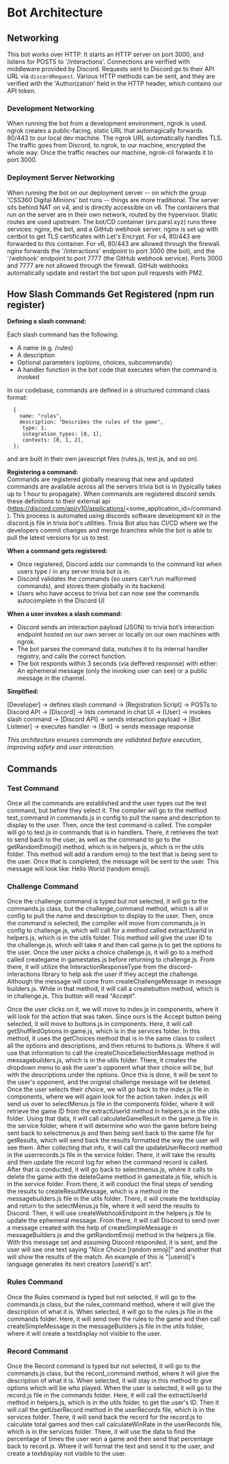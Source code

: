 # Bot Architecture

## Networking
This bot works over HTTP. It starts an HTTP server on port 3000, and listens for POSTS to '/interactions'. Connections are verified with middleware provided by Discord. Requests sent to Discord go to their API URL via `discordRequest`. Various HTTP methods can be sent, and they are verified with the 'Authorization' field in the HTTP header, which contains our API token.

### Development Networking

When running the bot from a development environment, ngrok is used. ngrok creates a public-facing, static URL that automagically forwards 80/443 to our local dev machine. The ngrok URL automatically handles TLS. The traffic goes from Discord, to ngrok, to our machine, encrypted the whole way. Once the traffic reaches our machine, ngrok-cli forwards it to port 3000.

### Deployment Server Networking

When running the bot on our deployment server -- on which the group 'CSS360 Digital Minions' bot runs -- things are more traditional. The server sits behind NAT on v4, and is directly accessible on v6. The containers that run on the server are in their own network, routed by the hypervisor. Static routes are used upstream. The bot/CD container (srv.parsl.xyz) runs three services: nginx, the bot, and a GitHub webhook server. nginx is set up with certbot to get TLS certificates with Let's Encrypt. For v4, 80/443 are forwarded to this container. For v6, 80/443 are allowed through the firewall. nginx forwards the '/interactions' endpoint to port 3000 (the bot), and the '/webhook' endpoint to port 7777 (the GitHub webhook service). Ports 3000 and 7777 are not allowed through the firewall. GitHub webhooks automatically update and restart the bot upon pull requests with PM2.

## How Slash Commands Get Registered (npm run register)
__Defining a slash command:__

Each slash command has the following:
- A name (e.g. /rules)
- A description
- Optional parameters (options, choices, subcommands)
- A handler function in the bot code that executes when the command is invoked

In our codebase, commands are defined in a structured command class format:

      {
        name: "rules",
        description: "Describes the rules of the game",
         type: 1,
         integration_types: [0, 1],
         contexts: [0, 1, 2],
      };

and are built in their own javascript files (rules.js, test.js, and so on).

__Registering a command:__  
Commands are registered globally meaning that new and updated commands are available across all the servers trivia bot is in (typically takes up to 1 hour to propagate). When commands are registered discord sends these definitions to their external api (https://discord.com/api/v10/applications/<some_application_id>/command). This process is automated using discords software development kit in the discord.js file in trivia bot's utilities. Trivia Bot also has CI/CD where we the developers commit changes and merge branches while the bot is able to pull the latest versions for us to test.

__When a command gets registered:__
* Once registered, Discord adds our commands to the command list when users type / in any server trivia bot is in.
* Discord validates the commands (so users can’t run malformed commands), and stores them globally in its backend.
* Users who have access to trivia bot can now see the commands autocomplete in the Discord UI

__When a user invokes a slash command:__
* Discord sends an interaction payload (JSON) to trivia bot’s interaction endpoint hosted on our own server or locally on our own machines with ngrok. 
* The bot parses the command data, matches it to its internal handler registry, and calls the correct function.
* The bot responds within 3 seconds (via deffered response) with either: An ephemeral message (only the invoking user can see) or a public message in the channel.

__Simplified:__

[Developer] → defines slash command → 
[Registration Script] → POSTs to Discord API → 
[Discord] → lists command in chat UI → 
[User] → invokes slash command → 
[Discord API] → sends interaction payload → 
[Bot Listener] → executes handler → 
[Bot] → sends message response

_This architecture ensures commands are validated before execution, improving safety and user interaction._

## Commands

### Test Command
Once all the commands are established and the user types out the test command, but before they select it. 
The compiler will go to the method test_command in commands.js in config to pull the name and description to display to the user. 
Then, once the test command is called. The compiler will go to test.js in commands that is in handlers. There, it retrieves the text to 
send back to the user, as well as the command to go to the getRandomEmogi() method, which is in helpers.js, which is in the utils folder. This method 
will add a random emoji to the text that is being sent to the user. Once that is completed, the message will be sent to the user. This message will look 
like: Hello World (random emoji).
      
### Challenge Command

Once the challenge command is typed but not selected, it will go to the commands.js class, but the challenge_command method, which is all in config to pull the name and description to display to the user. Then, once the command is selected, the compiler will move from commands.js in config to challenge.js, which will call for a method called extractUserId in helpers.js, which is in the utils folder. This method will give the user ID to the challenge.js, which will take it and then call game.js to get the options to the user. Once the user picks a choice challenge.js, it will go to a method called creategame in gamestates.js before returning to challenge.js. From there, it will utilize the InteractionResponseType from the discord-interactions library to help ask the user if they accept the challenge. Although the message will come from createChallengeMessage in message builders.js. While in that method, it will call a createbutton method, which is in challenge.js. This button will read "Accept". 

Once the user clicks on it, we will move to index.js in components, where it will look for the action that was taken. Since ours is the Accept button being selected, it will move to buttons.js in components. Here, it will call getShuffledOptions in game.js, which is in the services folder. In this method, it uses the getChoices method that is in the same class to collect all the options and descriptions, and then returns to buttons.js. Where it will use that information to call the createChoiceSelectionMessage method in messagebuilders.js, which is in the utils folder. There, it creates the dropdown menu to ask the user's opponent what their choice will be, but with the descriptions under the options. Once this is done, it will be sent to the user's opponent, and the original challenge message will be deleted. Once the user selects their choice, we will go back to the index.js file in components, where we will again look for the action taken. index.js will send us over to selectMenus.js file in the components folder, where it will retrieve the game ID from the extractUserId method in helpers.js in the utils folder. Using that data, it will call calculateGameResult in the game.js file in the service folder, where it will determine who won the game before being sent back to selectmenus.js and then being sent back to the same file for getResults, which will send back the results formatted the way the user will see them. After collecting that info, it will call the updateUserRecord method in the userrecords.js file in the service folder. There, it will take the results and then update the record log for when the command record is called. After that is conducted, it will go back to selectmenus.js, where it calls to delete the game with the deleteGame method in gamestate.js file, which is in the service folder. From there, it will conduct the final steps of sending the results to createResultMessage, which is a method in the messagebuilders.js file in the utils folder. There, it will create the textdisplay and return to the selectMenus.js file, where it will send the results to Discord. Then, it will use createWebhookEndpoint in the helpers.js file to update the ephemeral message. From there, it will call Discord to send over a message created with the help of createSimpleMessage in messageBuilders.js and the getRandomEmoji method in the helpers.js file. With this message set and assuming Discord responded, it is sent, and the user will see one text saying "Nice Choice [random emoji]" and another that will show the results of the match. An example of this is "[userid]'s language generates its next creators [userid]'s art".

### Rules Command

Once the Rules command is typed but not selected, it will go to the commands.js class, but the rules_command method, where it will give the description of what it is. When selected, it will go to the rules.js file in the commands folder. Here, it will send over the rules to the game and then call createSimpleMessage in the messageBuilders.js file in the utils folder, where it will create a textdisplay not visible to the user.

### Record Command

Once the Record command is typed but not selected, it will go to the commands.js class, but the record_command method, where it will give the description of what it is. When selected, it will stay in this method to give options which will be who played. When the user is selected, it will go to the record.js file in the commands folder. Here, it will call the extractUserId method in helpers.js, which is in the utils folder, to get the user's ID. Then it will call the getUserRecord method in the userRecords file, which is in the services folder. There, it will send back the record for the record.js to calculate total games and then call calculateWinRate in the userRecords file, which is in the services folder. There, it will use the data to find the percentage of times the user won a game and then send that percentage back to record.js. Where it will format the text and send it to the user, and create a textdisplay not visible to the user.

